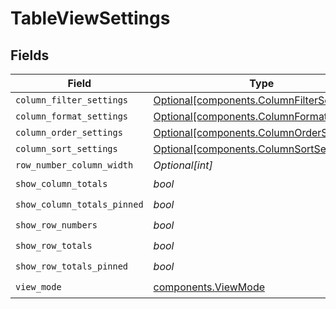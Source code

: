 # TableViewSettings


## Fields

| Field                                                                                    | Type                                                                                     | Required                                                                                 | Description                                                                              |
| ---------------------------------------------------------------------------------------- | ---------------------------------------------------------------------------------------- | ---------------------------------------------------------------------------------------- | ---------------------------------------------------------------------------------------- |
| `column_filter_settings`                                                                 | [Optional[components.ColumnFilterSettings]](../../models/shared/columnfiltersettings.md) | :heavy_minus_sign:                                                                       | N/A                                                                                      |
| `column_format_settings`                                                                 | [Optional[components.ColumnFormatSettings]](../../models/shared/columnformatsettings.md) | :heavy_minus_sign:                                                                       | N/A                                                                                      |
| `column_order_settings`                                                                  | [Optional[components.ColumnOrderSettings]](../../models/shared/columnordersettings.md)   | :heavy_minus_sign:                                                                       | N/A                                                                                      |
| `column_sort_settings`                                                                   | [Optional[components.ColumnSortSettings]](../../models/shared/columnsortsettings.md)     | :heavy_minus_sign:                                                                       | N/A                                                                                      |
| `row_number_column_width`                                                                | *Optional[int]*                                                                          | :heavy_minus_sign:                                                                       | N/A                                                                                      |
| `show_column_totals`                                                                     | *bool*                                                                                   | :heavy_check_mark:                                                                       | N/A                                                                                      |
| `show_column_totals_pinned`                                                              | *bool*                                                                                   | :heavy_check_mark:                                                                       | N/A                                                                                      |
| `show_row_numbers`                                                                       | *bool*                                                                                   | :heavy_check_mark:                                                                       | N/A                                                                                      |
| `show_row_totals`                                                                        | *bool*                                                                                   | :heavy_check_mark:                                                                       | N/A                                                                                      |
| `show_row_totals_pinned`                                                                 | *bool*                                                                                   | :heavy_check_mark:                                                                       | N/A                                                                                      |
| `view_mode`                                                                              | [components.ViewMode](../../models/shared/viewmode.md)                                   | :heavy_check_mark:                                                                       | N/A                                                                                      |